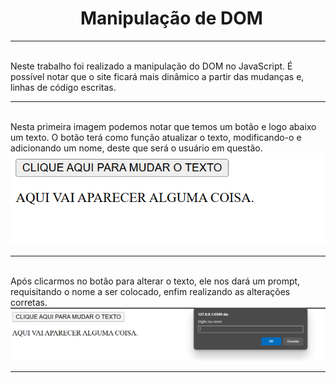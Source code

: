 <h1>    Manipulação de DOM</h1>
<hr>
<br>
Neste trabalho foi realizado a manipulação do DOM no JavaScript.
É possível notar que o site ficará mais dinâmico a partir das mudanças e,
linhas de código escritas.
<hr>
<br>
Nesta primeira imagem podemos notar que temos um botão e logo abaixo um texto.
O botão terá como função atualizar o texto, modificando-o e adicionando um nome,
deste que será o usuário em questão.
<br>
<img src="/imagens/image.png" alt="imagem-inicial">
<hr>
<br>
Após clicarmos no botão para alterar o texto, ele nos dará um prompt,
requisitando o nome a ser colocado, enfim realizando as alterações corretas.
<br>
<img src="/imagens/image2.png" alt="segunda-imagem">
<hr>
<br>
